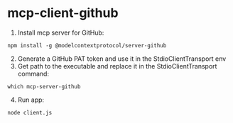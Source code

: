 # mcp-client-github

1. Install mcp server for GitHub:
```
npm install -g @modelcontextprotocol/server-github
```
2. Generate a GitHub PAT token and use it in the StdioClientTransport env
3. Get path to the executable and replace it in the StdioClientTransport command:
```
which mcp-server-github
```
4. Run app:
```
node client.js
```